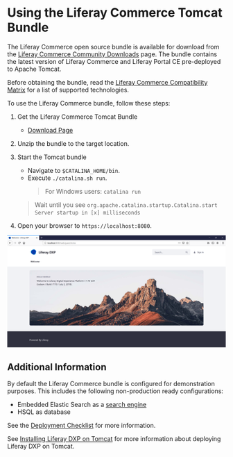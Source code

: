 # Using the Liferay Commerce Tomcat Bundle

The Liferay Commerce open source bundle is available for download from the [Liferay Commerce Community Downloads](https://commerce.liferay.dev/download) page. The bundle contains the latest version of Liferay Commerce and Liferay Portal CE pre-deployed to Apache Tomcat.

Before obtaining the bundle, read the [Liferay Commerce Compatibility Matrix](https://web.liferay.com/documents/14/21598941/Liferay+Commerce+2.0+Compatibility+Matrix/0ed97477-f5a7-40a6-b5ab-f00d5e01b75f) for a list of supported technologies.

To use the Liferay Commerce bundle, follow these steps:

1. Get the Liferay Commerce Tomcat Bundle

    * [Download Page](https://commerce.liferay.dev/download)

1. Unzip the bundle to the target location.

1. Start the Tomcat bundle
    * Navigate to
      ```$CATALINA_HOME/bin```.
    * Execute `./catalina.sh run`.
      > For Windows users: `catalina run`
    > Wait until you see `org.apache.catalina.startup.Catalina.start Server startup in [x] milliseconds`

1. Open your browser to `https://localhost:8080`.

![Welcome Image](./images/01.png)

## Additional Information

By default the Liferay Commerce bundle is configured for demonstration purposes. This includes the following non-production ready configurations:

* Embedded Elastic Search as a [search engine](https://help.liferay.com/hc/en-us/articles/360018175951-Introduction-to-Installing-a-Search-Engine)
* HSQL as database

See the [Deployment Checklist](https://www.liferay.com/documents/10182/3292406/Liferay+DXP+7.1+Deployment+Checklist/cacaac23-9e02-411a-dcc9-adf86f95c513) for more information.

See [Installing Liferay DXP on Tomcat](https://help.liferay.com/hc/en-us/articles/360017896692-Installing-Liferay-DXP-on-Tomcat) for more information about deploying Liferay DXP on Tomcat.
